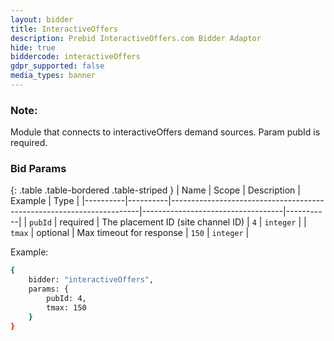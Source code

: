 ```yaml
---
layout: bidder
title: InteractiveOffers
description: Prebid InteractiveOffers.com Bidder Adaptor
hide: true
biddercode: interactiveOffers
gdpr_supported: false
media_types: banner
---
```


### Note:
Module that connects to interactiveOffers demand sources. Param pubId is required.

### Bid Params

{: .table .table-bordered .table-striped }
| Name     | Scope    | Description                                                          | Example                           | Type      |
|----------|----------|----------------------------------------------------------------------|-----------------------------------|-----------|
| `pubId`  | required | The placement ID (site channel ID)                                   | `4`                               | `integer` |
| `tmax`   | optional | Max timeout for response                                             | `150`                             | `integer` |

Example:

``` bash
{
    bidder: "interactiveOffers",
    params: {
        pubId: 4,
        tmax: 150
    }
}
```
